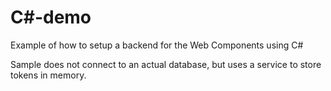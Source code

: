 # C#-demo

Example of how to setup a backend for the Web Components using C#

Sample does not connect to an actual database, but uses a service to store tokens in memory.
